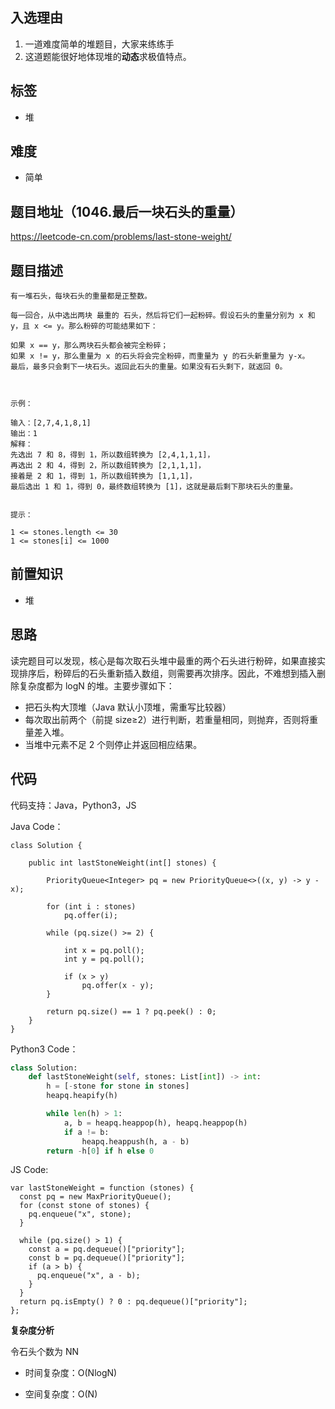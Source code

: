## 入选理由

1. 一道难度简单的堆题目，大家来练练手
2. 这道题能很好地体现堆的**动态**求极值特点。

## 标签

- 堆

## 难度

- 简单

## 题目地址（1046.最后一块石头的重量）

https://leetcode-cn.com/problems/last-stone-weight/

## 题目描述

```
有一堆石头，每块石头的重量都是正整数。

每一回合，从中选出两块 最重的 石头，然后将它们一起粉碎。假设石头的重量分别为 x 和 y，且 x <= y。那么粉碎的可能结果如下：

如果 x == y，那么两块石头都会被完全粉碎；
如果 x != y，那么重量为 x 的石头将会完全粉碎，而重量为 y 的石头新重量为 y-x。
最后，最多只会剩下一块石头。返回此石头的重量。如果没有石头剩下，就返回 0。

 

示例：

输入：[2,7,4,1,8,1]
输出：1
解释：
先选出 7 和 8，得到 1，所以数组转换为 [2,4,1,1,1]，
再选出 2 和 4，得到 2，所以数组转换为 [2,1,1,1]，
接着是 2 和 1，得到 1，所以数组转换为 [1,1,1]，
最后选出 1 和 1，得到 0，最终数组转换为 [1]，这就是最后剩下那块石头的重量。
 

提示：

1 <= stones.length <= 30
1 <= stones[i] <= 1000
```

## 前置知识

- 堆

## 思路

读完题目可以发现，核心是每次取石头堆中最重的两个石头进行粉碎，如果直接实现排序后，粉碎后的石头重新插入数组，则需要再次排序。因此，不难想到插入删除复杂度都为 logN 的堆。主要步骤如下：

- 把石头构大顶堆（Java 默认小顶堆，需重写比较器）
- 每次取出前两个（前提 size≥2）进行判断，若重量相同，则抛弃，否则将重量差入堆。
- 当堆中元素不足 2 个则停止并返回相应结果。

## 代码

代码支持：Java，Python3，JS

Java Code：

```
class Solution {

    public int lastStoneWeight(int[] stones) {

        PriorityQueue<Integer> pq = new PriorityQueue<>((x, y) -> y - x);

        for (int i : stones)
            pq.offer(i);

        while (pq.size() >= 2) {

            int x = pq.poll();
            int y = pq.poll();

            if (x > y)
                pq.offer(x - y);
        }

        return pq.size() == 1 ? pq.peek() : 0;
    }
}
```

Python3 Code：

```python
class Solution:
    def lastStoneWeight(self, stones: List[int]) -> int:
        h = [-stone for stone in stones]
        heapq.heapify(h)

        while len(h) > 1:
            a, b = heapq.heappop(h), heapq.heappop(h)
            if a != b:
                heapq.heappush(h, a - b)
        return -h[0] if h else 0
```

JS Code:

```
var lastStoneWeight = function (stones) {
  const pq = new MaxPriorityQueue();
  for (const stone of stones) {
    pq.enqueue("x", stone);
  }

  while (pq.size() > 1) {
    const a = pq.dequeue()["priority"];
    const b = pq.dequeue()["priority"];
    if (a > b) {
      pq.enqueue("x", a - b);
    }
  }
  return pq.isEmpty() ? 0 : pq.dequeue()["priority"];
};
```

**复杂度分析**

令石头个数为 NN

- 时间复杂度：O(NlogN)

- 空间复杂度：O(N)

